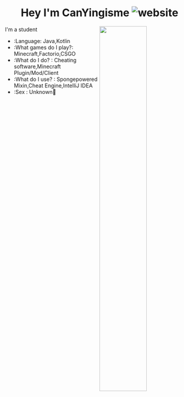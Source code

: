 <h1 align="center">Hey I'm CanYingisme <img src="https://img.shields.io/badge/Language-Java-orange" alt="website"/></h1>  
<img align="right" width="50%" src="https://github-readme-stats.vercel.app/api?username=canyingisme-git&theme=dark&show_icons=true">
I'm a student  

-   :Language: Java,Kotlin  
-   :What games do I play?: Minecraft,Factorio,CSGO  
-   :What do I do? : Cheating software,Minecraft Plugin/Mod/Client  
-   :What do I use? : Spongepowered Mixin,Cheat Engine,IntelliJ IDEA  
-   :Sex : Unknown🤔  
<!--
**CanYingisme-Git/CanYingisme-Git** is a ✨ _special_ ✨ repository because its `README.md` (this file) appears on your GitHub profile.

Here are some ideas to get you started:

- 🔭 I’m currently working on ...
- 🌱 I’m currently learning ...
- 👯 I’m looking to collaborate on ...
- 🤔 I’m looking for help with ...
- 💬 Ask me about ...
- 📫 How to reach me: ...
- 😄 Pronouns: ...
- ⚡ Fun fact: ...
-->

